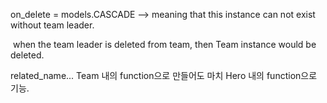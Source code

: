 on_delete = models.CASCADE --> meaning that this instance can not exist without team leader.

​			when the team leader is deleted from team, then Team instance would be deleted.

related_name... Team 내의 function으로 만들어도 마치 Hero 내의 function으로 기능. 